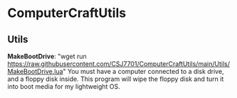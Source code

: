 # ComputerCraftUtils


## Utils

**MakeBootDrive**: "wget run https://raw.githubusercontent.com/CSJ7701/ComputerCraftUtils/main/Utils/MakeBootDrive.lua"
You must have a computer connected to a disk drive, and a floppy disk inside. This program will wipe the floppy disk and turn it into boot media for my lightweight OS. 
